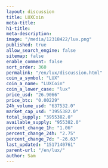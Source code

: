 ```yaml
---
layout: discussion
title: LUXCoin
meta-title: 
h1-title: 
meta-description: 
image: "/media/12318422/lux.png"
published: true
allow_search_engine: false
sitemap: false
enable_comment: false
sort_order: 360
permalink: "/en/lux/discussion.html"
coin_a_symbol: "LUX"
coin_a_name: "LUXCoin"
coin_a_lower_case: "lux"
price_usd: "26.9066"
price_btc: "0.00229"
24h_volume_usd: "637532.0"
market_cap_usd: "3955382.0"
total_supply: "3955382.0"
available_supply: "955382.0"
percent_change_1h: "1.06"
percent_change_24h: "2.75"
percent_change_7d: "-26.63"
last_updated: "1517140761"
parent-url: "/en/lux/"
author: Sam
---
```


